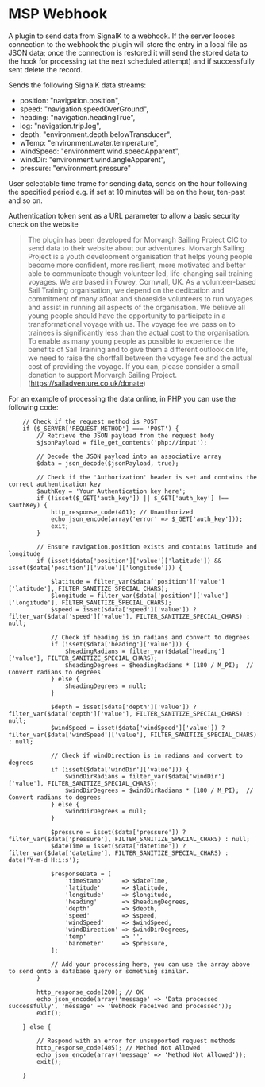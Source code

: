 # MSP Webhook

A plugin to send data from SignalK to a webhook. If the server looses connection to the webhook the plugin will store the entry in a local file as JSON data; once the connection is restored it will send the stored data to the hook for processing (at the next scheduled attempt) and if successfully sent delete the record. 

Sends the following SignalK data streams:

* position: "navigation.position",
* speed: "navigation.speedOverGround",
* heading: "navigation.headingTrue",
* log: "navigation.trip.log",
* depth: "environment.depth.belowTransducer",
* wTemp: "environment.water.temperature",
* windSpeed: "environment.wind.speedApparent",
* windDir: "environment.wind.angleApparent",
* pressure: "environment.pressure"

User selectable time frame for sending data, sends on the hour following the specified period e.g. if set at 10 minutes will be on the hour, ten-past and so on. 

Authentication token sent as a URL parameter to allow a basic security check on the website

> The plugin has been developed for Morvargh Sailing Project CIC to send data to their website about our adventures. Morvargh Sailing Project is a youth development organisation that helps young people become more confident, more resilient, more motivated and better able to communicate though volunteer led, life-changing sail training voyages. We are based in Fowey, Cornwall, UK. As a volunteer-based Sail Training organisation, we depend on the dedication and commitment of many afloat and shoreside volunteers to run voyages and assist in running all aspects of the organisation. We believe all young people should have the opportunity to participate in a transformational voyage with us. The voyage fee we pass on to trainees is significantly less than the actual cost to the organisation. To enable as many young people as possible to experience the benefits of Sail Training and to give them a different outlook on life, we need to raise the shortfall between the voyage fee and the actual cost of providing the voyage. If you can, please consider a small donation to support Morvargh Sailing Project. (https://sailadventure.co.uk/donate)

For an example of processing the data online, in PHP you can use the following code:

        // Check if the request method is POST
        if ($_SERVER['REQUEST_METHOD'] === 'POST') {
            // Retrieve the JSON payload from the request body
            $jsonPayload = file_get_contents('php://input');

            // Decode the JSON payload into an associative array
            $data = json_decode($jsonPayload, true);

            // Check if the 'Authorization' header is set and contains the correct authentication key
            $authKey = 'Your Authentication key here';
            if (!isset($_GET['auth_key']) || $_GET['auth_key'] !== $authKey) {
                http_response_code(401); // Unauthorized
                echo json_encode(array('error' => $_GET['auth_key']));
                exit;
            }

            // Ensure navigation.position exists and contains latitude and longitude
            if (isset($data['position']['value']['latitude']) && isset($data['position']['value']['longitude'])) {

                $latitude = filter_var($data['position']['value']['latitude'], FILTER_SANITIZE_SPECIAL_CHARS);
                $longitude = filter_var($data['position']['value']['longitude'], FILTER_SANITIZE_SPECIAL_CHARS);
                $speed = isset($data['speed']['value']) ? filter_var($data['speed']['value'], FILTER_SANITIZE_SPECIAL_CHARS) : null;

                // Check if heading is in radians and convert to degrees
                if (isset($data['heading']['value'])) {
                    $headingRadians = filter_var($data['heading']['value'], FILTER_SANITIZE_SPECIAL_CHARS);
                    $headingDegrees = $headingRadians * (180 / M_PI);  // Convert radians to degrees
                } else {
                    $headingDegrees = null;
                }

                $depth = isset($data['depth']['value']) ? filter_var($data['depth']['value'], FILTER_SANITIZE_SPECIAL_CHARS) : null;
                $windSpeed = isset($data['windSpeed']['value']) ? filter_var($data['windSpeed']['value'], FILTER_SANITIZE_SPECIAL_CHARS) : null;

                // Check if windDirection is in radians and convert to degrees
                if (isset($data['windDir']['value'])) {
                    $windDirRadians = filter_var($data['windDir']['value'], FILTER_SANITIZE_SPECIAL_CHARS);
                    $windDirDegrees = $windDirRadians * (180 / M_PI);  // Convert radians to degrees
                } else {
                    $windDirDegrees = null;
                }

                $pressure = isset($data['pressure']) ? filter_var($data['pressure'], FILTER_SANITIZE_SPECIAL_CHARS) : null;
                $dateTime = isset($data['datetime']) ? filter_var($data['datetime'], FILTER_SANITIZE_SPECIAL_CHARS) : date('Y-m-d H:i:s');

                $responseData = [
                    'timeStamp'     => $dateTime,
                    'latitude'      => $latitude,
                    'longitude'     => $longitude,
                    'heading'       => $headingDegrees,
                    'depth'         => $depth,
                    'speed'         => $speed,
                    'windSpeed'     => $windSpeed,
                    'windDirection' => $windDirDegrees,
                    'temp'          => '',
                    'barometer'     => $pressure,
                ];

                // Add your processing here, you can use the array above to send onto a database query or something similar.
            }            

            http_response_code(200); // OK
            echo json_encode(array('message' => 'Data processed successfully', 'message' => 'Webhook received and processed'));
            exit();

        } else {

            // Respond with an error for unsupported request methods
            http_response_code(405); // Method Not Allowed
            echo json_encode(array('message' => 'Method Not Allowed'));
            exit();

        }





